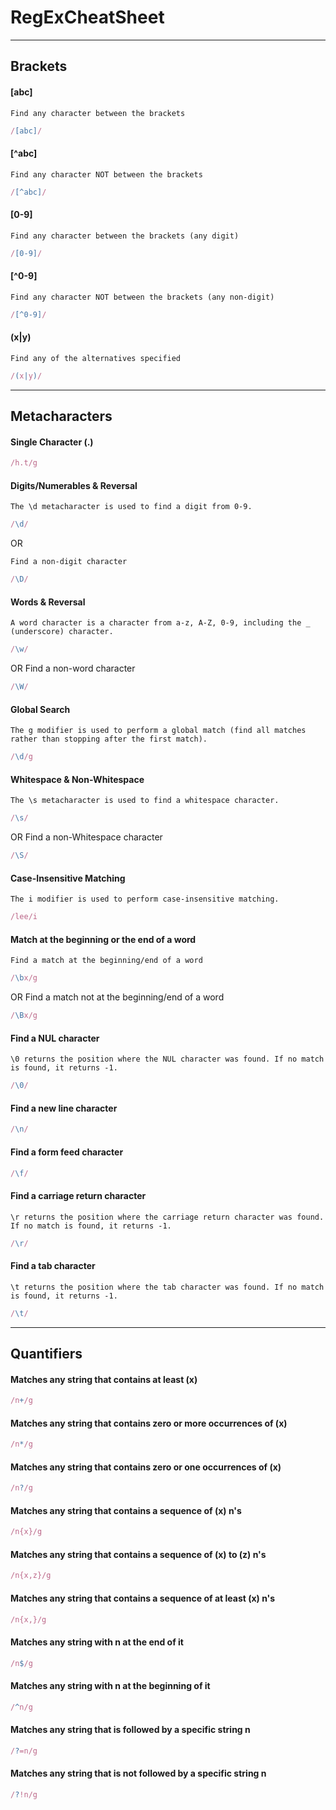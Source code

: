 # RegExCheatSheet
---

## Brackets

#### [abc]
    Find any character between the brackets
```javaScript
/[abc]/ 

```
#### [^abc]
    Find any character NOT between the brackets
```javaScript
/[^abc]/ 

```
#### [0-9]
    Find any character between the brackets (any digit)
```javaScript
/[0-9]/ 

```
#### [^0-9]
    Find any character NOT between the brackets (any non-digit)
```javaScript
/[^0-9]/ 

```
#### (x|y)
    Find any of the alternatives specified
```javaScript
/(x|y)/ 

```
---

## Metacharacters

#### Single Character (.)
    
```javaScript
/h.t/g

```

#### Digits/Numerables & Reversal
    The \d metacharacter is used to find a digit from 0-9.
```javaScript
/\d/ 

```

OR

    Find a non-digit character
```javaScript
/\D/ 

```
#### Words & Reversal

    A word character is a character from a-z, A-Z, 0-9, including the _ (underscore) character.

```javaScript
/\w/ 

```
OR
    Find a non-word character
```javaScript
/\W/ 

```

#### Global Search 
    The g modifier is used to perform a global match (find all matches rather than stopping after the first match).
```javascript
/\d/g 
```
#### Whitespace & Non-Whitespace

    The \s metacharacter is used to find a whitespace character.

```javaScript
/\s/ 

```
OR
    Find a non-Whitespace character
```javaScript
/\S/ 

```
#### Case-Insensitive Matching
    The i modifier is used to perform case-insensitive matching.
```javaScript
/lee/i
```
#### Match at the beginning or the end of a word
    Find a match at the beginning/end of a word
```javaScript
/\bx/g
```

OR
    Find a match not at the beginning/end of a word
```javaScript
/\Bx/g
```
#### Find a NUL character
    \0 returns the position where the NUL character was found. If no match is found, it returns -1.
```javaScript
/\0/
```
#### Find a new line character
```javaScript
/\n/
```
#### Find a form feed character
```javaScript
/\f/
```
#### Find a carriage return character
    \r returns the position where the carriage return character was found. If no match is found, it returns -1.
```javaScript
/\r/
```
#### Find a tab character
    \t returns the position where the tab character was found. If no match is found, it returns -1.
```javaScript
/\t/
```

---

## Quantifiers

#### Matches any string that contains at least (x)
```javaScript
/n+/g
```
#### Matches any string that contains zero or more occurrences of (x)
```javaScript
/n*/g
```
#### Matches any string that contains zero or one occurrences of (x)
```javaScript
/n?/g
```
#### Matches any string that contains a sequence of (x) n's
```javaScript
/n{x}/g
```
#### Matches any string that contains a sequence of (x) to (z) n's
```javaScript
/n{x,z}/g
```
#### Matches any string that contains a sequence of at least (x) n's
```javaScript
/n{x,}/g
```
#### Matches any string with n at the end of it
```javaScript
/n$/g
```
#### Matches any string with n at the beginning of it
```javaScript
/^n/g
```
#### Matches any string that is followed by a specific string n
```javaScript
/?=n/g
```
#### Matches any string that is not followed by a specific string n
```javaScript
/?!n/g
```
